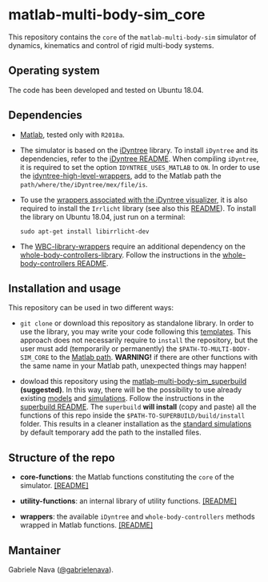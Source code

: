 # matlab-multi-body-sim_core

This repository contains the `core` of the `matlab-multi-body-sim` simulator of dynamics, kinematics and control of rigid multi-body systems.

## Operating system

The code has been developed and tested on Ubuntu 18.04.

## Dependencies

- [Matlab](https://it.mathworks.com/products/matlab.html), tested only with `R2018a`.

- The simulator is based on the [iDyntree](https://github.com/robotology/idyntree) library. To install `iDyntree` and its dependencies, refer to the [iDyntree README](https://github.com/robotology/idyntree#installation). When compiling `iDyntree`, it is required to set the option `IDYNTREE_USES_MATLAB` to `ON`. In order to use the [idyntree-high-level-wrappers](wrappers/idyntree-high-level-wrappers), add to the Matlab path the `path/where/the/iDyntree/mex/file/is`. 

- To use the [wrappers associated with the iDyntree visualizer](wrappers/idyntree-high-level-wrappers/idyn_initializeVisualizer.m), it is also required to install the `Irrlicht` library (see also this [README](wrappers/idyntree-high-level-wrappers#visualizer-class)). To install the library on Ubuntu 18.04, just run on a terminal:

   ```
   sudo apt-get install libirrlicht-dev
   ```

- The [WBC-library-wrappers](wrappers/WBC-library-wrappers) require an additional dependency on the [whole-body-controllers-library](https://github.com/robotology/whole-body-controllers). Follow the instructions in the [whole-body-controllers README](https://github.com/robotology/whole-body-controllers/blob/master/README.md#installation-and-usage).

## Installation and usage

This repository can be used in two different ways:

- `git clone` or download this repository as standalone library. In order to use the library, you may write your code following this [templates](https://github.com/gabrielenava/matlab-multi-body-sim_app/templates). This approach does not necessarily require to `install` the repository, but the user must add (temporarily or permanently) the `$PATH-TO-MULTI-BODY-SIM_CORE` to the [Matlab path](https://www.mathworks.com/help/matlab/matlab_env/what-is-the-matlab-search-path.html). **WARNING!** if there are other functions with the same name in your Matlab path, unexpected things may happen!

- dowload this repository using the [matlab-multi-body-sim_superbuild](https://github.com/gabrielenava/matlab-multi-body-sim_superbuild) **(suggested)**. In this way, there will be the possibility to use already existing [models](https://github.com/gabrielenava/matlab-multi-body-sim_models) and [simulations](https://github.com/gabrielenava/matlab-multi-body-sim_app). Follow the instructions in the [superbuild README](https://github.com/gabrielenava/matlab-multi-body-sim_superbuild/blob/master/README.md). The `superbuild` **will install** (copy and paste) all the functions of this repo inside the `$PATH-TO-SUPERBUILD/build/install` folder. This results in a cleaner installation as the [standard simulations](https://github.com/gabrielenava/matlab-multi-body-sim_app) by default temporary add the path to the installed files.
 
## Structure of the repo

- **core-functions**: the Matlab functions constituting the `core` of the simulator. [[README]](core-functions/README.md)

- **utility-functions**: an internal library of utility functions. [[README]](utility-functions/README.md)

- **wrappers**: the available `iDyntree` and `whole-body-controllers` methods wrapped in Matlab functions. [[README]](wrappers/README.md)

## Mantainer

Gabriele Nava ([@gabrielenava](https://github.com/gabrielenava)).
